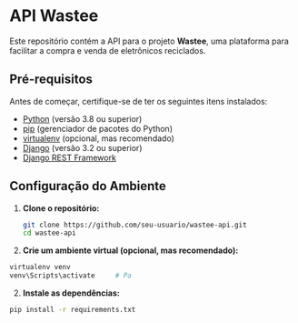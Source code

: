 # API Wastee

Este repositório contém a API para o projeto **Wastee**, uma plataforma para facilitar a compra e venda de eletrônicos reciclados.

## Pré-requisitos

Antes de começar, certifique-se de ter os seguintes itens instalados:

- [Python](https://www.python.org/downloads/) (versão 3.8 ou superior)
- [pip](https://pip.pypa.io/en/stable/) (gerenciador de pacotes do Python)
- [virtualenv](https://virtualenv.pypa.io/en/latest/) (opcional, mas recomendado)
- [Django](https://www.djangoproject.com/) (versão 3.2 ou superior)
- [Django REST Framework](https://www.django-rest-framework.org/)

## Configuração do Ambiente

1. **Clone o repositório:**

   ```bash
   git clone https://github.com/seu-usuario/wastee-api.git
   cd wastee-api
   ```
   
2. **Crie um ambiente virtual (opcional, mas recomendado):**

```bash
virtualenv venv
venv\Scripts\activate     # Pa
  ```

2. **Instale as dependências:**

```bash
pip install -r requirements.txt

  ```

